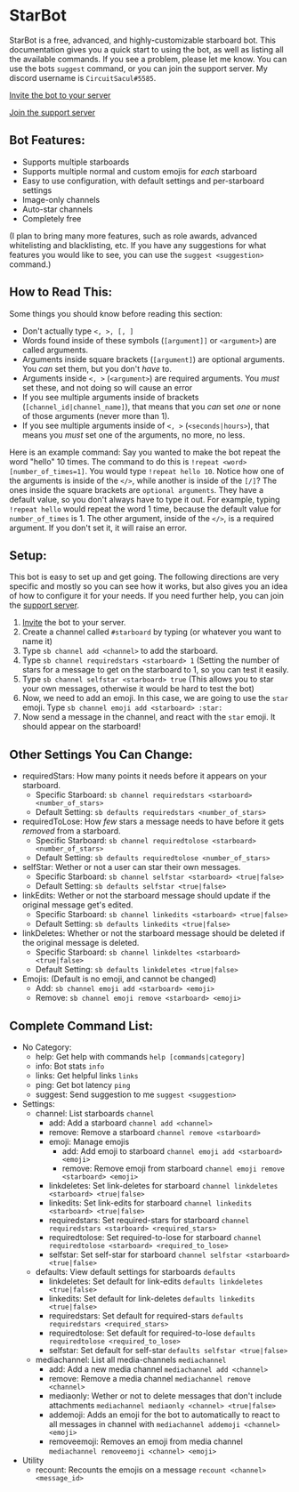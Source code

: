 # StarBot
StarBot is a free, advanced, and highly-customizable starboard bot. This documentation gives you a quick start to using the bot, as well as listing all the available commands. If you see a problem, please let me know. You can use the bots `suggest` command, or you can join the support server. My discord username is `CircuitSacul#5585`.

[Invite the bot to your server](https://discord.com/api/oauth2/authorize?client_id=700796664276844612&permissions=117824&scope=bot)

[Join the support server](https://discord.gg/3gK8mSA)

## Bot Features:
 - Supports multiple starboards
 - Supports multiple normal and custom emojis for *each* starboard
 - Easy to use configuration, with default settings and per-starboard settings
 - Image-only channels
 - Auto-star channels
 - Completely free

(I plan to bring many more features, such as role awards, advanced whitelisting and blacklisting, etc. If you have any suggestions for what features you would like to see, you can use the `suggest <suggestion>` command.)

## How to Read This:
Some things you should know before reading this section:
 - Don't actually type `<, >, [, ]`
 - Words found inside of these symbols (`[argument]]` or `<argument>`) are called arguments.
 - Arguments inside square brackets (`[argument]`) are optional arguments. You *can* set them, but you don't *have* to.
 - Arguments inside `<, >` (`<argument>`) are required arguments. You *must* set these, and not doing so will cause an error
 - If you see multiple arguments inside of brackets (`[channel_id|channel_name]`), that means that you *can* set *one* or none of those arguments (never more than 1).
 - If you see multiple arguments inside of `<, >` (`<seconds|hours>`), that means you *must* set one of the arguments, no more, no less.

Here is an example command: Say you wanted to make the bot repeat the word "hello" 10 times. The command to do this is `!repeat <word> [number_of_times=1]`. You would type `!repeat hello 10`. Notice how one of the arguments is inside of the `</>`, while another is inside of the `[/]`? The ones inside the square brackets are `optional arguments`. They have a default value, so you don't always have to type it out. For example, typing `!repeat hello` would repeat the word 1 time, because the default value for `number_of_times` is 1. The other argument, inside of the `</>`, is a required argument. If you don't set it, it will raise an error.

## Setup:
This bot is easy to set up and get going. The following directions are very specific and mostly so you can see how it works, but also gives you an idea of how to configure it for your needs. If you need further help, you can join the [support server](https://discord.gg/3gK8mSA).
 1. [Invite](https://discord.com/api/oauth2/authorize?client_id=700796664276844612&permissions=117824&scope=bot) the bot to your server.
 2. Create a channel called `#starboard` by typing (or whatever you want to name it)
 3. Type `sb channel add <channel>` to add the starboard.
 4. Type `sb channel requiredstars <starboard> 1` (Setting the number of stars for a message to get on the starboard to 1, so you can test it easily.
 5. Type `sb channel selfstar <starboard> true` (This allows you to star your own messages, otherwise it would be hard to test the bot)
 6. Now, we need to add an emoji. In this case, we are going to use the `star` emoji. Type `sb channel emoji add <starboard> :star:`
 7. Now send a message in the channel, and react with the `star` emoji. It should appear on the starboard!

## Other Settings You Can Change:
 - requiredStars: How many points it needs before it appears on your starboard. 
   - Specific Starboard: `sb channel requiredstars <starboard> <number_of_stars>`
   - Default Setting: `sb defaults requiredstars <number_of_stars>`
 - requiredToLose: How *few* stars a message needs to have before it gets *removed* from a starboard.
   - Specific Starboard: `sb channel requiredtolose <starboard> <number_of_stars>`
   - Default Setting: `sb defaults requiredtolose <number_of_stars>`
- selfStar: Wether or not a user can star their own messages.	
   - Specific Starboard: `sb channel selfstar <starboard> <true|false>`	
   - Default Setting: `sb defaults selfstar <true|false>`	
 - linkEdits: Wether or not the starboard message should update if the original message get's edited.	
   - Specific Starboard: `sb channel linkedits <starboard> <true|false>`	
   - Default Setting: `sb defaults linkedits <true|false>`	
 - linkDeletes: Whether or not the starboard message should be deleted if the original message is deleted.	
   - Specific Starboard: `sb channel linkdeltes <starboard> <true|false>`	
   - Default Setting: `sb defaults linkdeletes <true|false>`	
 - Emojis: (Default is no emoji, and cannot be changed)	
   - Add: `sb channel emoji add <starboard> <emoji>`	
   - Remove: `sb channel emoji remove <starboard> <emoji>`	

## Complete Command List:	
 - No Category:	
   - help: Get help with commands `help [commands|category]`
   - info: Bot stats	`info`
   - links: Get helpful links	`links`
   - ping: Get bot latency `ping`
   - suggest: Send suggestion to me	`suggest <suggestion>`
 - Settings:	
   - channel: List starboards	`channel`
     - add: Add a starboard	`channel add <channel>`
     - remove: Remove a starboard	`channel remove <starboard>`
     - emoji: Manage emojis
       - add: Add emoji to starboard	`channel emoji add <starboard> <emoji>`
       - remove: Remove emoji from starboard	`channel emoji remove <starboard> <emoji>`
     - linkdeletes: Set link-deletes for starboard	`channel linkdeletes <starboard> <true|false>`
     - linkedits: Set link-edits for starboard	`channel linkedits <starboard> <true|false>`
     - requiredstars: Set required-stars for starboard	`channel requiredstars <starboard> <required_stars>`
     - requiredtolose: Set required-to-lose for starboard	`channel requiredtolose <starboard> <required_to_lose>`
     - selfstar: Set self-star for starboard	`channel selfstar <starboard> <true|false>`
   - defaults: View default settings for starboards	`defaults`
     - linkdeletes: Set default for link-edits	`defaults linkdeletes <true|false>`
     - linkedits: Set default for link-deletes	`defaults linkedits <true|false>`
     - requiredstars: Set default for required-stars	`defaults requiredstars <required_stars>`
     - requiredtolose: Set default for required-to-lose	`defaults requiredtolose <required_to_lose>`
     - selfstar: Set default for self-star	`defaults selfstar <true|false>`
   - mediachannel: List all media-channels `mediachannel`
     - add: Add a new media channel `mediachannel add <channel>`
     - remove: Remove a media channel `mediachannel remove <channel>`
     - mediaonly: Wether or not to delete messages that don't include attachments `mediachannel mediaonly <channel> <true|false>`
     - addemoji: Adds an emoji for the bot to automatically to react to all messages in channel with `mediachannel addemoji <channel> <emoji>`
     - removeemoji: Removes an emoji from media channel `mediachannel removeemoji <channel> <emoji>`
 - Utility	
   - recount: Recounts the emojis on a message `recount <channel> <message_id>`
